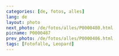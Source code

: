 ```yaml
---
categories: [de, fotos, alles]
lang: de
layout: photo
next_photo: /de/fotos/alles/P0000480.html
picname: P0000487
prev_photo: /de/fotos/alles/P0000486.html
tags: [Fotofalle, Leopard]
---
```

